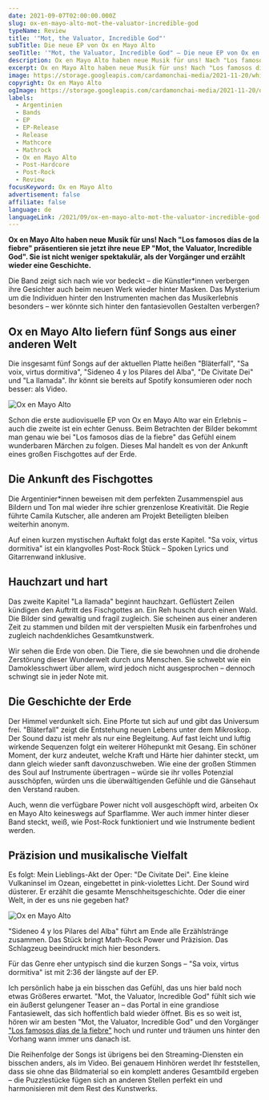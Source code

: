 ```yaml
---
date: 2021-09-07T02:00:00.000Z
slug: ox-en-mayo-alto-mot-the-valuator-incredible-god
typeName: Review
title: '"Mot, the Valuator, Incredible God"'
subTitle: Die neue EP von Ox en Mayo Alto
seoTitle: '"Mot, the Valuator, Incredible God" – Die neue EP von Ox en Mayo Alto'
description: Ox en Mayo Alto haben neue Musik für uns! Nach "Los famosos días de la fiebre" präsentieren sie jetzt ihre neue EP "Mot, the Valuator, Incredible God". Sie ist nicht weniger spektakulär, als der Vorgänger und erzählt wieder eine Geschichte.
excerpt: Ox en Mayo Alto haben neue Musik für uns! Nach "Los famosos días de la fiebre" präsentieren sie jetzt ihre neue EP "Mot, the Valuator, Incredible God". Sie ist nicht weniger spektakulär, als der Vorgänger und erzählt wieder eine Geschichte. Die Band zeigt sich nach wie vor bedeckt – die Künstler*innen verbergen ihre Gesichter auch beim neuen Werk wieder hinter Masken.
image: https://storage.googleapis.com/cardamonchai-media/2021-11-20/white-house-stag-jpg-imagine-181808_756f43_1440_960/640.webp
copyright: Ox en Mayo Alto
ogImage: https://storage.googleapis.com/cardamonchai-media/2021-11-20/ox-en-mayo-alto-png-imagine-181808_726a3d_1200_628/640.webp
labels:
  - Argentinien
  - Bands
  - EP
  - EP-Release
  - Release
  - Mathcore
  - Mathrock
  - Ox en Mayo Alto
  - Post-Hardcore
  - Post-Rock
  - Review
focusKeyword: Ox en Mayo Alto
advertisement: false
affiliate: false
language: de
languageLink: /2021/09/ox-en-mayo-alto-mot-the-valuator-incredible-god-en/
---
```


**Ox en Mayo Alto haben neue Musik für uns! Nach "Los famosos días de la fiebre" präsentieren sie jetzt ihre neue EP "Mot, the Valuator, Incredible God". Sie ist nicht weniger spektakulär, als der Vorgänger und erzählt wieder eine Geschichte.**

Die Band zeigt sich nach wie vor bedeckt – die Künstler\*innen verbergen ihre Gesichter auch beim neuen Werk wieder hinter Masken. Das Mysterium um die Individuen hinter den Instrumenten machen das Musikerlebnis besonders – wer könnte sich hinter den fantasievollen Gestalten verbergen?

## Ox en Mayo Alto liefern fünf Songs aus einer anderen Welt

Die insgesamt fünf Songs auf der aktuellen Platte heißen "Bläterfall", "Sa voix, virtus dormitiva", "Sideneo 4 y los Pilares del Alba", "De Civitate Dei" und "La Ilamada". Ihr könnt sie bereits auf Spotify konsumieren oder noch besser: als Video.

![Ox en Mayo Alto](https://storage.googleapis.com/cardamonchai-media/2021-11-20/fox-jpg-imagine-080808_161b09_1440_960/640.webp 'Ox en Mayo Alto')

Schon die erste audiovisuelle EP von Ox en Mayo Alto war ein Erlebnis – auch die zweite ist ein echter Genuss. Beim Betrachten der Bilder bekommt man genau wie bei "Los famosos días de la fiebre" das Gefühl einem wunderbaren Märchen zu folgen. Dieses Mal handelt es von der Ankunft eines großen Fischgottes auf der Erde.

## Die Ankunft des Fischgottes

Die Argentinier\*innen beweisen mit dem perfekten Zusammenspiel aus Bildern und Ton mal wieder ihre schier grenzenlose Kreativität. Die Regie führte Camila Kutscher, alle anderen am Projekt Beteiligten bleiben weiterhin anonym.

Auf einen kurzen mystischen Auftakt folgt das erste Kapitel. "Sa voix, virtus dormitiva" ist ein klangvolles Post-Rock Stück – Spoken Lyrics und Gitarrenwand inklusive.

## Hauchzart und hart

Das zweite Kapitel "La Ilamada" beginnt hauchzart. Geflüstert Zeilen kündigen den Auftritt des Fischgottes an. Ein Reh huscht durch einen Wald. Die Bilder sind gewaltig und fragil zugleich. Sie scheinen aus einer anderen Zeit zu stammen und bilden mit der verspielten Musik ein farbenfrohes und zugleich nachdenkliches Gesamtkunstwerk.

Wir sehen die Erde von oben. Die Tiere, die sie bewohnen und die drohende Zerstörung dieser Wunderwelt durch uns Menschen. Sie schwebt wie ein Damoklesschwert über allem, wird jedoch nicht ausgesprochen – dennoch schwingt sie in jeder Note mit.

## Die Geschichte der Erde

Der Himmel verdunkelt sich. Eine Pforte tut sich auf und gibt das Universum frei. "Bläterfall" zeigt die Entstehung neuen Lebens unter dem Mikroskop. Der Sound dazu ist mehr als nur eine Begleitung. Auf fast leicht und luftig wirkende Sequenzen folgt ein weiterer Höhepunkt mit Gesang. Ein schöner Moment, der kurz andeutet, welche Kraft und Härte hier dahinter steckt, um dann gleich wieder sanft davonzuschweben. Wie eine der großen Stimmen des Soul auf Instrumente übertragen – würde sie ihr volles Potenzial ausschöpfen, würden uns die überwältigenden Gefühle und die Gänsehaut den Verstand rauben.

Auch, wenn die verfügbare Power nicht voll ausgeschöpft wird, arbeiten Ox en Mayo Alto keineswegs auf Sparflamme. Wer auch immer hinter dieser Band steckt, weiß, wie Post-Rock funktioniert und wie Instrumente bedient werden.

## Präzision und musikalische Vielfalt

Es folgt: Mein Lieblings-Akt der Oper: "De Civitate Dei". Eine kleine Vulkaninsel im Ozean, eingebettet in pink-violettes Licht. Der Sound wird düsterer. Er erzählt die gesamte Menschheitsgeschichte. Oder die einer Welt, in der es uns nie gegeben hat?

![Ox en Mayo Alto](https://storage.googleapis.com/cardamonchai-media/2021-11-20/mot-jpg-imagine-080808_2d3421_1440_960/640.webp 'Ox en Mayo Alto')

"Sideneo 4 y los Pilares del Alba" führt am Ende alle Erzählstränge zusammen. Das Stück bringt Math-Rock Power und Präzision. Das Schlagzeug beeindruckt mich hier besonders.

Für das Genre eher untypisch sind die kurzen Songs – "Sa voix, virtus dormitiva" ist mit 2:36 der längste auf der EP.

Ich persönlich habe ja ein bisschen das Gefühl, das uns hier bald noch etwas Größeres erwartet. "Mot, the Valuator, Incredible God" fühlt sich wie ein äußerst gelungener Teaser an – das Portal in eine grandiose Fantasiewelt, das sich hoffentlich bald wieder öffnet. Bis es so weit ist, hören wir am besten "Mot, the Valuator, Incredible God" und den Vorgänger ["Los famosos días de la fiebre"](/2020/09/ox-en-mayo-alto-los-famosos-dias-de-la-fiebre-review/) hoch und runter und träumen uns hinter den Vorhang wann immer uns danach ist.

Die Reihenfolge der Songs ist übrigens bei den Streaming-Diensten ein bisschen anders, als im Video. Bei genauem Hinhören werdet Ihr feststellen, dass sie ohne das Bildmaterial so ein komplett anderes Gesamtbild ergeben – die Puzzlestücke fügen sich an anderen Stellen perfekt ein und harmonisieren mit dem Rest des Kunstwerks.

<YouTube id="M5nTMbdOf4w" />

